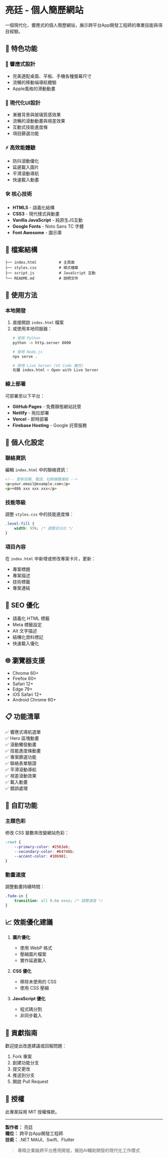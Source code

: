 # 亮廷 - 個人簡歷網站

一個現代化、響應式的個人簡歷網站，展示跨平台App開發工程師的專業技能與項目經驗。

## 🌟 特色功能

### 📱 響應式設計
- 完美適配桌面、平板、手機各種螢幕尺寸
- 流暢的移動端導航體驗
- Apple風格的滑動動畫

### 🎨 現代化UI設計
- 漸層背景與玻璃質感效果
- 流暢的滾動動畫與視差效果
- 互動式技能進度條
- 項目篩選功能

### ⚡ 高效能體驗
- 防抖滾動優化
- 延遲載入圖片
- 平滑滾動導航
- 快速載入動畫

### 🛠 核心技術
- **HTML5** - 語義化結構
- **CSS3** - 現代樣式與動畫
- **Vanilla JavaScript** - 純原生JS互動
- **Google Fonts** - Noto Sans TC 字體
- **Font Awesome** - 圖示庫

## 📁 檔案結構

```
├── index.html          # 主頁面
├── styles.css          # 樣式檔案
├── script.js           # JavaScript 互動
└── README.md           # 說明文件
```

## 🚀 使用方法

### 本地開發
1. 直接開啟 `index.html` 檔案
2. 或使用本地伺服器：
   ```bash
   # 使用 Python
   python -m http.server 8000
   
   # 使用 Node.js
   npx serve .
   
   # 使用 Live Server (VS Code 擴充)
   右鍵 index.html > Open with Live Server
   ```

### 線上部署
可部署至以下平台：
- **GitHub Pages** - 免費靜態網站託管
- **Netlify** - 拖拉部署
- **Vercel** - 即時部署
- **Firebase Hosting** - Google 託管服務

## 📝 個人化設定

### 聯絡資訊
編輯 `index.html` 中的聯絡資訊：
```html
<!-- 更新信箱、電話、社群媒體連結 -->
<p>your.email@example.com</p>
<p>+886 xxx xxx xxx</p>
```

### 技能等級
調整 `styles.css` 中的技能進度條：
```css
.level-fill {
    width: 95%; /* 調整百分比 */
}
```

### 項目內容
在 `index.html` 中新增或修改專案卡片，更新：
- 專案標題
- 專案描述
- 技術標籤
- 專案連結

## 🎯 SEO 優化

- 語義化 HTML 標籤
- Meta 標籤設定
- Alt 文字描述
- 結構化資料標記
- 快速載入優化

## 🌐 瀏覽器支援

- Chrome 60+
- Firefox 60+
- Safari 12+
- Edge 79+
- iOS Safari 12+
- Android Chrome 60+

## 📋 功能清單

✅ 響應式導航選單  
✅ Hero 區塊動畫  
✅ 滾動觸發動畫  
✅ 技能進度條動畫  
✅ 專案篩選功能  
✅ 聯絡表單驗證  
✅ 平滑滾動導航  
✅ 視差滾動效果  
✅ 載入動畫  
✅ 錯誤處理  

## 🔧 自訂功能

### 主題色彩
修改 CSS 變數來改變網站色彩：
```css
:root {
    --primary-color: #2563eb;
    --secondary-color: #64748b;
    --accent-color: #10b981;
}
```

### 動畫速度
調整動畫持續時間：
```css
.fade-in {
    transition: all 0.6s ease; /* 調整速度 */
}
```

## 📈 效能優化建議

1. **圖片優化**
   - 使用 WebP 格式
   - 壓縮圖片檔案
   - 實作延遲載入

2. **CSS 優化**
   - 移除未使用的 CSS
   - 使用 CSS 壓縮

3. **JavaScript 優化**
   - 程式碼分割
   - 非同步載入

## 🤝 貢獻指南

歡迎提出改進建議或回報問題：

1. Fork 專案
2. 創建功能分支
3. 提交更改
4. 推送到分支
5. 開啟 Pull Request

## 📄 授權

此專案採用 MIT 授權條款。

---

**製作者：** 亮廷  
**職位：** 跨平台App開發工程師  
**技術：** .NET MAUI、Swift、Flutter  

> 專精企業級跨平台應用開發，擁抱AI輔助開發的現代化工作模式
